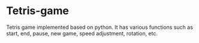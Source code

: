 # Tetris-game
Tetris game implemented based on python. It has various functions such as start, end, pause, new game, speed adjustment, rotation, etc.
